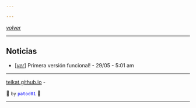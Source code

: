 ```yaml
---

---
```


<link rel="icon" href="/etc/icon.png">

[*volver*][teikat]

---

## Noticias

- \[[*ver*][01]\] Primera versión funcional! - 29/05 - 5:01 am

---

[teikat.github.io][teikat] -

:ghost: `by` <span style="color: blue;">`patod01`</span> :ghost:

[teikat]: https://teikat.github.io

---

[01]: 01
